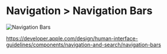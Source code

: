 # Navigation > Navigation Bars

![Navigation Bars](https://developer.apple.com/design/human-interface-guidelines/images/thumbnails/components/navigation-bars-thumbnail_2x.png)

https://developer.apple.com/design/human-interface-guidelines/components/navigation-and-search/navigation-bars